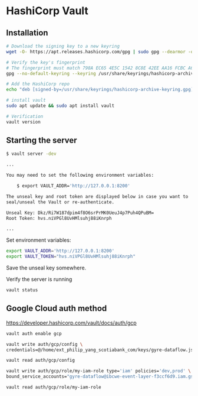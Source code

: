 # HashiCorp Vault

## Installation

```bash
# Download the signing key to a new keyring
wget -O- https://apt.releases.hashicorp.com/gpg | sudo gpg --dearmor -o /usr/share/keyrings/hashicorp-archive-keyring.gpg

# Verify the key's fingerprint
# The fingerprint must match 798A EC65 4E5C 1542 8C8E 42EE AA16 FCBC A621 E701
gpg --no-default-keyring --keyring /usr/share/keyrings/hashicorp-archive-keyring.gpg --fingerprint

# Add the HashiCorp repo
echo "deb [signed-by=/usr/share/keyrings/hashicorp-archive-keyring.gpg] https://apt.releases.hashicorp.com $(lsb_release -cs) main" | sudo tee /etc/apt/sources.list.d/hashicorp.list

# install vault
sudo apt update && sudo apt install vault

# Verification
vault version
```

## Starting the server

```bash
$ vault server -dev

...

You may need to set the following environment variables:

    $ export VAULT_ADDR='http://127.0.0.1:8200'

The unseal key and root token are displayed below in case you want to
seal/unseal the Vault or re-authenticate.

Unseal Key: Dkz/Ri7W187dpim4f8O6srPrMK0UeuJ4p7Puh4QPuBM=
Root Token: hvs.niVPGl8UvHMlsuhj88iKnrph

...
```

Set environment variables:
```bash
export VAULT_ADDR='http://127.0.0.1:8200'
export VAULT_TOKEN="hvs.niVPGl8UvHMlsuhj88iKnrph"
```

Save the unseal key somewhere.

Verify the server is running
```bash
vault status
```

## Google Cloud auth method

https://developer.hashicorp.com/vault/docs/auth/gcp

```bash
vault auth enable gcp

vault write auth/gcp/config \
credentials=@/home/ext_philip_yang_scotiabank_com/keys/gyre-dataflow.json

vault read auth/gcp/config

vault write auth/gcp/role/my-iam-role type='iam' policies='dev,prod' \
bound_service_accounts="gyre-dataflow@ibcwe-event-layer-f3ccf6d9.iam.gserviceaccount.com"

vault read auth/gcp/role/my-iam-role
```
